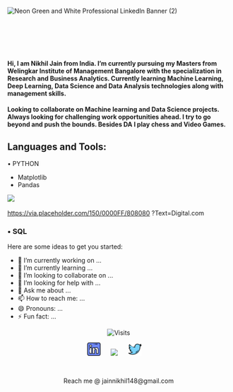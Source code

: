 ![Neon Green and White Professional LinkedIn Banner (2)](https://user-images.githubusercontent.com/83585688/130233313-fe187199-556d-437b-8450-5e282a0801b8.gif)

<br>
<br>
<br>
<br>


#### Hi, I am Nikhil Jain from India. I’m currently pursuing my Masters from Welingkar Institute of Management Bangalore with the specialization in Research and Business Analytics. Currently learning Machine Learning, Deep Learning, Data Science and Data Analysis technologies along with management skills.
#### Looking to collaborate on Machine learning and Data Science projects. Always looking for challenging work opportunities ahead. I try to go beyond and push the bounds. Besides DA I play chess and Video Games.

## Languages and Tools:

• PYTHON
   - Matplotlib
   - Pandas


<a href="https://placeholder.com"><img src="https://via.placeholder.com/120x80/000000/FFFFFF/?text=PYTHON"></a>

https://via.placeholder.com/150/0000FF/808080 ?Text=Digital.com

### • SQL

Here are some ideas to get you started:

- 🔭 I’m currently working on ...
- 🌱 I’m currently learning ...
- 👯 I’m looking to collaborate on ...
- 🤔 I’m looking for help with ...
- 💬 Ask me about ...
- 📫 How to reach me: ...
- 😄 Pronouns: ...
- ⚡ Fun fact: ...


<p align="middle">
<img src="https://komarev.com/ghpvc/?username=nikhil-jnn" alt="Visits"/>

<p align="middle">
<a href="https://www.linkedin.com/in/nikhiljain148/" target="_blank"><img height="30" src="https://raw.githubusercontent.com/AbhishekMaira10/AbhishekMaira10/master/linkedin.png?raw=true"></a>&nbsp;&nbsp;&nbsp;&nbsp;&nbsp;
<a href="https://www.instagram.com/nikhil.jnn/" target="_blank"><img height="30" src="https://image.flaticon.com/icons/svg/725/725278.svg"></a>&nbsp;&nbsp;&nbsp;&nbsp;&nbsp;
<a href="https://twitter.com/nikhiljain148" target="_blank"><img height="30" src="https://raw.githubusercontent.com/AbhishekMaira10/AbhishekMaira10/master/Resources/png/twitter.png?raw=true"></a>&nbsp;&nbsp;&nbsp;&nbsp;&nbsp;
</p>
<br>
<p align="middle">
<a = "">Reach me @ jainnikhil148@gmail.com </a> 
